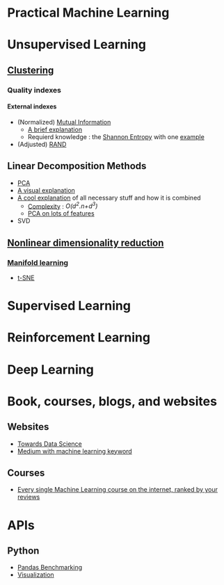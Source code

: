 # Practical Machine Learning

# Unsupervised Learning

## [Clustering](https://github.com/PhDStudentsP13/Clustering)

### Quality indexes

#### External indexes
* (Normalized) [Mutual Information](https://en.wikipedia.org/wiki/Mutual_information)
  * [A brief explanation](https://course.ccs.neu.edu/cs6140sp15/7_locality_cluster/Assignment-6/NMI.pdf)
  * Requierd knowledge : the [Shannon Entropy](https://en.wikipedia.org/wiki/Entropy_(information_theory)) with one [example](http://www.bearcave.com/misl/misl_tech/wavelets/compression/shannon.html)
* (Adjusted) [RAND](https://en.wikipedia.org/wiki/Rand_index)

## Linear Decomposition Methods
* [PCA](https://en.wikipedia.org/wiki/Principal_component_analysis)
* [A visual explanation](http://setosa.io/ev/principal-component-analysis/)
* [A cool explanation](http://www.cs.otago.ac.nz/cosc453/student_tutorials/principal_components.pdf) of all necessary stuff and how it is combined
  * [Complexity](https://stackoverflow.com/questions/20507646/how-is-the-complexity-of-pca-ominp3-n3) : _*O(d<sup>2</sup>.n+d<sup>3</sup>)*_
  * [PCA on lots of features](https://stats.stackexchange.com/questions/2806/best-pca-algorithm-for-huge-number-of-features-10k)
* SVD

## [Nonlinear dimensionality reduction](https://en.wikipedia.org/wiki/Nonlinear_dimensionality_reduction)
 
### [Manifold learning](https://haifengl.github.io/smile/manifold.html)
* [t-SNE](https://en.wikipedia.org/wiki/T-distributed_stochastic_neighbor_embedding)

# Supervised Learning

# Reinforcement Learning

# Deep Learning

# Book, courses, blogs, and websites

## Websites
* [Towards Data Science](https://towardsdatascience.com/data-science/home)
* [Medium with machine learning keyword](https://medium.com/search?q=machine%20learning)

## Courses
* [Every single Machine Learning course on the internet, ranked by your reviews](https://medium.freecodecamp.org/every-single-machine-learning-course-on-the-internet-ranked-by-your-reviews-3c4a7b8026c0)

# APIs

## Python
* [Pandas Benchmarking](https://github.com/mm-mansour/Fast-Pandas)
* [Visualization](http://seaborn.pydata.org/index.html)